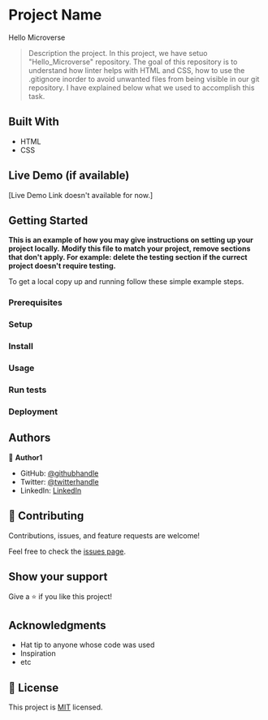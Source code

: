 

# Project Name
Hello Microverse

> Description the project.
In this project, we have setuo "Hello_Microverse" repository. The goal of this repository is to understand how linter helps with HTML and CSS, how to use the .gitignore inorder to avoid unwanted files from being visible in our git repository. I have explained below what we used to accomplish this task.

## Built With

- HTML
- CSS


## Live Demo (if available)

[Live Demo Link doesn't available for now.]


## Getting Started

**This is an example of how you may give instructions on setting up your project locally.**
**Modify this file to match your project, remove sections that don't apply. For example: delete the testing section if the currect project doesn't require testing.**


To get a local copy up and running follow these simple example steps.

### Prerequisites

### Setup

### Install

### Usage

### Run tests

### Deployment



## Authors

👤 **Author1**

- GitHub: [@githubhandle](https://github.com/EyasuTeshome)
- Twitter: [@twitterhandle](https://twitter.com/EyasuTeshome)
- LinkedIn: [LinkedIn](https://linkedin.com/in/EyasuTeshome)


## 🤝 Contributing

Contributions, issues, and feature requests are welcome!

Feel free to check the [issues page](../../issues/).

## Show your support

Give a ⭐️ if you like this project!

## Acknowledgments

- Hat tip to anyone whose code was used
- Inspiration
- etc

## 📝 License

This project is [MIT](./MIT.md) licensed.
